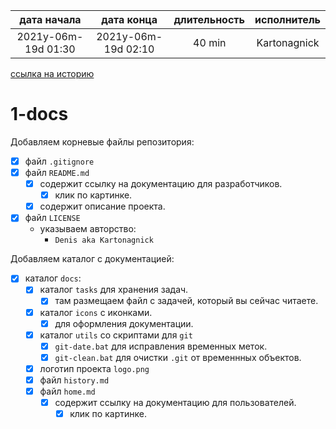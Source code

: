 
| дата начала         |     дата конца      | длительность | исполнитель  |  
|:-------------------:|:-------------------:|:------------:|:------------:|  
| 2021y-06m-19d 01:30 | 2021y-06m-19d 02:10 |    40 min    | Kartonagnick |  

[ссылка на историю](../history.md/#v000)  

1-docs
======

Добавляем корневые файлы репозитория:  
  - [x] файл `.gitignore`  
  - [x] файл `README.md`  
    - [x] содержит ссылку на документацию для разработчиков.  
        - [x] клик по картинке.  
    - [x] содержит описание проекта.  
  - [x] файл `LICENSE`  
    - указываем авторство:  
        - `Denis aka Kartonagnick`  

Добавляем каталог с документацией:  
  - [x] каталог `docs`:  
    - [x] каталог `tasks` для хранения задач.  
      - [x] там размещаем файл с задачей, который вы сейчас читаете.  
    - [x] каталог `icons` с иконками.  
      - [x] для оформления документации.  
    - [x] каталог `utils` со скриптами для `git`  
      - [x] `git-date.bat` для исправления временных меток.  
      - [x] `git-clean.bat` для очистки `.git` от временнных объектов.  
    - [x] логотип проекта `logo.png`  
    - [x] файл `history.md`  
    - [x] файл `home.md`  
      - [x] содержит ссылку на документацию для пользователей.  
        - [x] клик по картинке.  
